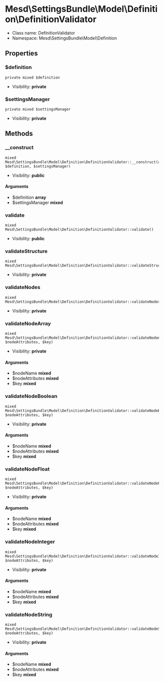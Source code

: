 Mesd\SettingsBundle\Model\Definition\DefinitionValidator
===============






* Class name: DefinitionValidator
* Namespace: Mesd\SettingsBundle\Model\Definition





Properties
----------


### $definition

    private mixed $definition





* Visibility: **private**


### $settingsManager

    private mixed $settingsManager





* Visibility: **private**


Methods
-------


### __construct

    mixed Mesd\SettingsBundle\Model\Definition\DefinitionValidator::__construct(array $definition, $settingsManager)





* Visibility: **public**


#### Arguments
* $definition **array**
* $settingsManager **mixed**



### validate

    mixed Mesd\SettingsBundle\Model\Definition\DefinitionValidator::validate()





* Visibility: **public**




### validateStructure

    mixed Mesd\SettingsBundle\Model\Definition\DefinitionValidator::validateStructure()





* Visibility: **private**




### validateNodes

    mixed Mesd\SettingsBundle\Model\Definition\DefinitionValidator::validateNodes()





* Visibility: **private**




### validateNodeArray

    mixed Mesd\SettingsBundle\Model\Definition\DefinitionValidator::validateNodeArray($nodeName, $nodeAttributes, $key)





* Visibility: **private**


#### Arguments
* $nodeName **mixed**
* $nodeAttributes **mixed**
* $key **mixed**



### validateNodeBoolean

    mixed Mesd\SettingsBundle\Model\Definition\DefinitionValidator::validateNodeBoolean($nodeName, $nodeAttributes, $key)





* Visibility: **private**


#### Arguments
* $nodeName **mixed**
* $nodeAttributes **mixed**
* $key **mixed**



### validateNodeFloat

    mixed Mesd\SettingsBundle\Model\Definition\DefinitionValidator::validateNodeFloat($nodeName, $nodeAttributes, $key)





* Visibility: **private**


#### Arguments
* $nodeName **mixed**
* $nodeAttributes **mixed**
* $key **mixed**



### validateNodeInteger

    mixed Mesd\SettingsBundle\Model\Definition\DefinitionValidator::validateNodeInteger($nodeName, $nodeAttributes, $key)





* Visibility: **private**


#### Arguments
* $nodeName **mixed**
* $nodeAttributes **mixed**
* $key **mixed**



### validateNodeString

    mixed Mesd\SettingsBundle\Model\Definition\DefinitionValidator::validateNodeString($nodeName, $nodeAttributes, $key)





* Visibility: **private**


#### Arguments
* $nodeName **mixed**
* $nodeAttributes **mixed**
* $key **mixed**



